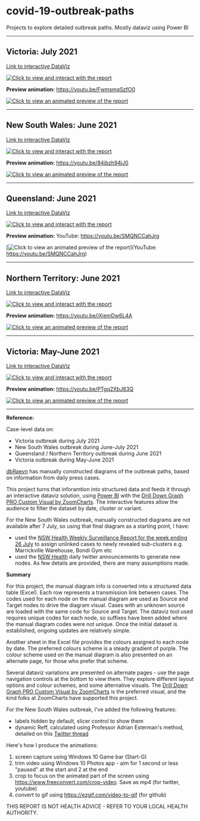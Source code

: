 # covid-19-outbreak-paths
Projects to explore detailed outbreak paths. Mostly dataviz using Power BI

----
## Victoria: July 2021
[Link to interactive DataViz](https://app.powerbi.com/view?r=eyJrIjoiMTEwNDRkODktYTc5My00NDViLWIzNmItODM1MGE1NGI0ZjkwIiwidCI6ImRjMWYwNGY1LWMxZTUtNDQyOS1hODEyLTU3OTNiZTQ1YmY5ZCIsImMiOjEwfQ%3D%3D)

[![Click to view and interact with the report](https://github.com/Mike-Honey/covid-19-outbreak-paths/raw/main/2021-07%20Victoria%20Outbreak%20Paths.png)](https://app.powerbi.com/view?r=eyJrIjoiMTEwNDRkODktYTc5My00NDViLWIzNmItODM1MGE1NGI0ZjkwIiwidCI6ImRjMWYwNGY1LWMxZTUtNDQyOS1hODEyLTU3OTNiZTQ1YmY5ZCIsImMiOjEwfQ%3D%3D)

**Preview animation:**
https://youtu.be/FwmsmqSzfO0

[![Click to view an animated preview of the report](https://github.com/Mike-Honey/covid-19-outbreak-paths/raw/main/2021-07%20Victoria%20Outbreak%20Paths.gif)](https://youtu.be/FwmsmqSzfO0)

----
## New South Wales: June 2021
[Link to interactive DataViz](https://app.powerbi.com/view?r=eyJrIjoiZGQyNTE1ZjUtYTY0OC00ZjhmLTgwYTAtZjAxMGNjOGIxYWUyIiwidCI6ImRjMWYwNGY1LWMxZTUtNDQyOS1hODEyLTU3OTNiZTQ1YmY5ZCIsImMiOjEwfQ%3D%3D)

[![Click to view and interact with the report](https://github.com/Mike-Honey/covid-19-outbreak-paths/raw/main/2021-06%20New%20South%20Wales%20Outbreak%20Paths.png)](https://app.powerbi.com/view?r=eyJrIjoiZGQyNTE1ZjUtYTY0OC00ZjhmLTgwYTAtZjAxMGNjOGIxYWUyIiwidCI6ImRjMWYwNGY1LWMxZTUtNDQyOS1hODEyLTU3OTNiZTQ1YmY5ZCIsImMiOjEwfQ%3D%3D)

**Preview animation:**
https://youtu.be/84jbzh94jJ0

[![Click to view an animated preview of the report](https://github.com/Mike-Honey/covid-19-outbreak-paths/raw/main/2021-06%20New%20South%20Wales%20Outbreak%20Paths.gif)](https://youtu.be/84jbzh94jJ0)

----
## Queensland: June 2021
[Link to interactive DataViz](https://app.powerbi.com/view?r=eyJrIjoiZDMxZjI4MWItOTI4ZS00ODY3LWFjNTAtNTY4Mzg0MTMyN2U0IiwidCI6ImRjMWYwNGY1LWMxZTUtNDQyOS1hODEyLTU3OTNiZTQ1YmY5ZCIsImMiOjEwfQ%3D%3D)

[![Click to view and interact with the report](https://github.com/Mike-Honey/covid-19-outbreak-paths/raw/main/2021-06%20QLD%20Outbreak%20Paths.png)](https://app.powerbi.com/view?r=eyJrIjoiZDMxZjI4MWItOTI4ZS00ODY3LWFjNTAtNTY4Mzg0MTMyN2U0IiwidCI6ImRjMWYwNGY1LWMxZTUtNDQyOS1hODEyLTU3OTNiZTQ1YmY5ZCIsImMiOjEwfQ%3D%3D)

**Preview animation:**
YouTube: https://youtu.be/SMQNCCahJrg

[![Click to view an animated preview of the report](https://github.com/Mike-Honey/covid-19-outbreak-paths/raw/main/2021-06%20QLD%20Outbreak%20Paths.gif)](YouTube: https://youtu.be/SMQNCCahJrg)

----
## Northern Territory: June 2021
[Link to interactive DataViz](https://app.powerbi.com/view?r=eyJrIjoiM2E2YTBlMjgtZGM4MC00ZTdkLTkyYTMtZjc5NDYzN2NlNWI2IiwidCI6ImRjMWYwNGY1LWMxZTUtNDQyOS1hODEyLTU3OTNiZTQ1YmY5ZCIsImMiOjEwfQ%3D%3D)

[![Click to view and interact with the report](https://github.com/Mike-Honey/covid-19-outbreak-paths/raw/main/2021-06%20NT%20Outbreak%20Paths.png)](https://app.powerbi.com/view?r=eyJrIjoiM2E2YTBlMjgtZGM4MC00ZTdkLTkyYTMtZjc5NDYzN2NlNWI2IiwidCI6ImRjMWYwNGY1LWMxZTUtNDQyOS1hODEyLTU3OTNiZTQ1YmY5ZCIsImMiOjEwfQ%3D%3D)

**Preview animation:**
https://youtu.be/iXiemDw6L4A

[![Click to view an animated preview of the report](https://github.com/Mike-Honey/covid-19-outbreak-paths/raw/main/2021-06%20NT%20Outbreak%20Paths.gif)](https://youtu.be/iXiemDw6L4A)

----
## Victoria: May-June 2021
[Link to interactive DataViz](https://app.powerbi.com/view?r=eyJrIjoiZjE1ZTNmNDUtYjgyMS00NTg5LTk5M2MtY2FjOWJjODY2NGZlIiwidCI6ImRjMWYwNGY1LWMxZTUtNDQyOS1hODEyLTU3OTNiZTQ1YmY5ZCIsImMiOjEwfQ%3D%3D&pageName=ReportSection249bfa2c532d631a641e)

[![Click to view and interact with the report](https://github.com/Mike-Honey/covid-19-outbreak-paths/raw/main/2021-05%20Victorian%20Outbreak%20Paths.png)](https://app.powerbi.com/view?r=eyJrIjoiZjE1ZTNmNDUtYjgyMS00NTg5LTk5M2MtY2FjOWJjODY2NGZlIiwidCI6ImRjMWYwNGY1LWMxZTUtNDQyOS1hODEyLTU3OTNiZTQ1YmY5ZCIsImMiOjEwfQ%3D%3D&pageName=ReportSection249bfa2c532d631a641e)

**Preview animation:**
https://youtu.be/PTgq2XbJ83Q

[![Click to view an animated preview of the report](https://github.com/Mike-Honey/covid-19-outbreak-paths/raw/main/2021-05%20Victorian%20Outbreak%20Paths.gif)](https://youtu.be/PTgq2XbJ83Q)

----
**Reference:**

Case-level data on:
- Victoria outbreak during July 2021
- New South Wales outbreak during June-July 2021
- Queensland / Northern Territory outbreak during June 2021
- Victoria outbreak during May-June 2021

[dbRaevn](https://twitter.com/dbRaevn) has manually constructed diagrams of the outbreak paths, based on information from daily press cases. 

This project turns that inforamtion into structured data and feeds it through an interactive dataviz solution, using [Power BI](https://powerbi.microsoft.com) with the [Drill Down Graph PRO Custom Visual by ZoomCharts](https://appsource.microsoft.com/en-us/product/power-bi-visuals/wa200002065?tab=overview).  The interactive features allow the audience to filter the dataset by date, cluster or variant.

For the New South Wales outbreak, manually constructed diagrams are not available after 7 July, so using that final diagram as a starting point, I have:
- used the [NSW Health Weekly Surveillance Report for the week ending 26 July](https://www.health.nsw.gov.au/Infectious/covid-19/Documents/covid-surveillance-report-20210706.pdf) to assign unlinked cases to newly revealed sub-clusters e.g. Marrickville Warehouse, Bondi Gym etc
- used the [NSW Health](https://twitter.com/NSWHealth) daily twitter announcements to generate new nodes. As few details are provided, there are many assumptions made.  


**Summary**

For this project, the manual diagram info is converted into a structured data table (Excel). Each row represents a transmission link between cases. The codes used for each node on the manual diagram are used as Source and Target nodes to drive the diagram visual. Cases with an unknown source are loaded with the same code for Source and Target. The dataviz tool used requires unique codes for each node, so suffixes have been added where the manual diagram codes were not unique. Once the initial dataset is established, ongoing updates are relatively simple.

Another sheet in the Excel file provides the colours assigned to each node by date.  The preferred colours scheme is a steady gradient of purple. The colour scheme used on the manual diagram is also presented on an alternate page, for those who prefer that scheme.

Several dataviz variations are presented on alternate pages - use the page navigation controls at the bottom to view them. They explore different layout options and colour schemes, and some alternative visuals.  The [Drill Down Graph PRO Custom Visual by ZoomCharts](https://appsource.microsoft.com/en-us/product/power-bi-visuals/wa200002065?tab=overview) is the preferred visual, and the kind folks at ZoomCharts have supported this project.

For the New South Wales outbreak, I've added the following features:
- labels hidden by default, slicer control to show them
- dynamic Reff, calculated using Professor Adrian Esterman's method, detailed on this [Twitter thread](https://twitter.com/profesterman/status/1413293550490460166)

Here's how I produce the animations:
1. screen capture using Windows 10 Game bar (Start-G)
2. trim video using Windows 10 Photos app - aim for 1 second or less "paused" at the start and 2 at the end
3. crop to focus on the animated part of the screen using https://www.freeconvert.com/crop-video. Save as mp4 (for twitter, youtube)
4. convert to gif using https://ezgif.com/video-to-gif (for github)

THIS REPORT IS NOT HEALTH ADVICE - REFER TO YOUR LOCAL HEALTH AUTHORITY.



